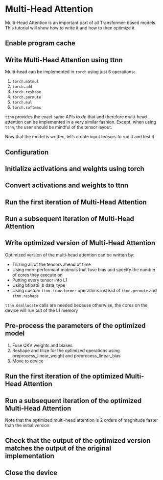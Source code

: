 # Multi-Head Attention

Multi-Head Attention is an important part of all Transformer-based models. This tutorial will show how to write it and how to then optimize it.

## Enable program cache

## Write Multi-Head Attention using ttnn

Multi-head can be implemented in `torch` using just 6 operations:

1. `torch.matmul`
2. `torch.add`
3. `torch.reshape`
4. `torch.permute`
5. `torch.mul`
6. `torch.softmax`

`ttnn` provides the exact same APIs to do that and therefore multi-head attention can be implemented in a very similar fashion. Except, when using `ttnn`, the user should be mindful of the tensor layout.

Now that the model is written, let’s create input tensors to run it and test it

## Configuration

## Initialize activations and weights using torch

## Convert activations and weights to ttnn

## Run the first iteration of Multi-Head Attention

## Run a subsequent iteration of Multi-Head Attention

## Write optimized version of Multi-Head Attention

Optimized version of the multi-head attention can be written by:

- Tilizing all of the tensors ahead of time
- Using more performant matmuls that fuse bias and specify the number of cores they execute on
- Putting every tensor into L1
- Using bfloat8_b data_type
- Using custom `ttnn.transformer` operations instead of `ttnn.permute` and `ttnn.reshape`

`ttnn.deallocate` calls are needed because otherwise, the cores on the device will run out of the L1 memory

## Pre-process the parameters of the optimized model

1. Fuse QKV weights and biases
2. Reshape and tilize for the optimized operations using preprocess_linear_weight and preprocess_linear_bias
3. Move to device

## Run the first iteration of the optimized Multi-Head Attention

## Run a subsequent iteration of the optimized Multi-Head Attention

Note that the optimized multi-head attention is 2 orders of magnitude faster than the initial version

## Check that the output of the optimized version matches the output of the original implementation

## Close the device
